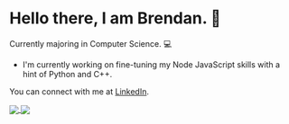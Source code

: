 # Hello there, I am Brendan. 👋
Currently majoring in Computer Science. 💻

- I'm currently working on fine-tuning my Node JavaScript skills with a hint of Python and C++.

You can connect with me at [LinkedIn](https://www.linkedin.com/in/3brendan/).

<a href="https://github-readme-stats.vercel.app/api?username=3brendan&show_icons=true&count_private=true&theme=moltack&hide=stars,prs&show_icons=true">
  <img align="center" src="https://github-readme-stats.vercel.app/api?username=3brendan&show_icons=true&count_private=true&theme=moltack&hide=stars,prs&show_icons=true" />
</a>
<a href="https://github-readme-stats.vercel.app/api/top-langs/?username=3brendan&layout=compact">
  <img align="center" src="hhttps://github.com/3brendan/github-readme-stats" />
</a>